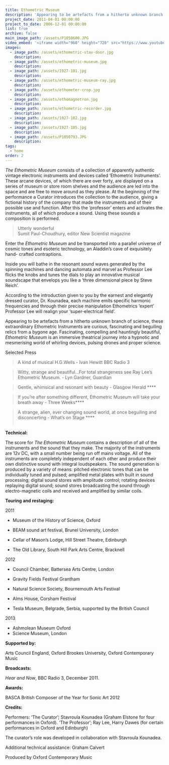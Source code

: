 ```yaml
---
title: Ethometric Museum
description: 'Appearing to be artefacts from a hitherto unknown branch of science, Ethometric Instruments are curious, fascinating relics from a bygone age.'
project_date: 2011-04-01 00:00:00
project_to_date: 2006-12-01 00:00:00
list: true
archive: false
main_image_path: /assets/P1050600.JPG
video_embed: '<iframe width="960" height="720" src="https://www.youtube-nocookie.com/embed/a1A43yG--Vk?rel=0" frameborder="0" allowfullscreen></iframe>'
images:
  - image_path: /assets/ethometric-stav-door.jpg
    description:
  - image_path: /assets/ethometric-museum.jpg
    description:
  - image_path: /assets/1927-101.jpg
    description:
  - image_path: /assets/ethometric-museum-ray.jpg
    description:
  - image_path: /assets/ethometer-crop.jpg
    description:
  - image_path: /assets/ethomagnetron.jpg
    description:
  - image_path: /assets/ethometric-recorder.jpg
    description:
  - image_path: /assets/1927-102.jpg
    description:
  - image_path: /assets/1927-105.jpg
    description:
  - image_path: /assets/P1050793.JPG
    description:
tags:
  - home
order: 2
---
```



*The Ethometric Museum* consists of a collection of apparently authentic vintage electronic instruments and devices called ‘Ethometric Instruments’. These arcane devices, of which there are over forty, are displayed on a series of museum or store room shelves and the audience are led into the space and are free to move around as they please. At the beginning of the performance a Curator introduces the collection to the audience, giving a fictional history of the company that made the instruments and of their possible use and function. After this the ‘professor’ enters and activates the instruments, all of which produce a sound. Using these sounds a composition is performed.

> Utterly wonderful
> <br>Sumit Paul-Choudhury, editor New Scientist magazine

Enter the *Ethometric Museum* and be transported into a parallel universe of cosmic tones and esoteric technology, an Aladdin’s cave of exquisitely hand- crafted contraptions.&nbsp;

Inside you will bathe in the resonant sound waves generated by the spinning machines and dancing automata and marvel as Professor Lee flicks the knobs and tunes the dials to play an innovative musical soundscape that envelops you like a ‘three dimensional piece by Steve Reich’.

According to the introduction given to you by the earnest and elegantly dressed curator, Dr. Kounadea, each machine emits specific harmonic frequencies and through their precise manipulation Ethometrics ‘expert’ Professor Lee will realign your ‘super-electrical field’.&nbsp;

Appearing to be artefacts from a hitherto unknown branch of science, these extraordinary Ethometric Instruments are curious, fascinating and beguiling relics from a bygone age. Fascinating, compelling and hauntingly beautiful, *Ethometric Museum* is an immersive theatrical journey into a hypnotic and mesmerising world of whirling devices, pulsing drones and proper science.&nbsp;

Selected Press

> A kind of musical H.G.Wells - Ivan Hewitt BBC Radio 3

> Witty, strange and beautiful…For total strangeness see Ray Lee’s Ethometric Museum. - Lyn Gardner, Guardian&nbsp;

> Gentle, whimsical and resonant with beauty - Glasgow Herald \*\*\*\*

> If you’re after something different, Ethometric Museum will take your breath away - Three Weeks\*\*\*\*

> A strange, alien, ever changing sound world, at once beguiling and disconcerting - What’s on Stage \*\*\*\*
> <br>&nbsp;

**Technical:**

The score for *The Ethometric Museum* contains a description of all of the instruments and the sound that they make. The majority of the instruments are 12v DC, with a small number being run off mains voltage. All of the instruments are completely independent of each other and produce their own distinctive sound with integral loudspeakers. The sound generation is produced by a variety of means: pitched electronic tones that can be individually tuned and pulsed; amplified metal plates with built in sound processing; digital sound stores with amplitude control; rotating devices replaying digital sound; sound stores broadcasting the sound through electro-magnetic coils and received and amplified by similar coils.

**Touring and restaging:**

2011

* Museum of the History of Science, Oxford

* BEAM sound art festival, Brunel University, London

* Cellar of Mason’s Lodge, Hill Street Theatre, Edinburgh

* The Old Library, South Hill Park Arts Centre, Bracknell

2012

* Council Chamber, Battersea Arts Centre, London

* Gravity Fields Festival Grantham

* Natural Science Society, Bournemouth Arts Festival

* Alms House, Corsham Festival

* Tesla Museum, Belgrade, Serbia, supported by the British Council

2013

* Ashmolean Museum Oxford
* Science Museum, London

**Supported by:**

Arts Council England, Oxford Brookes University, Oxford Contemporary Music

**Broadcasts:**

*Hear and Now*, BBC Radio 3, December 2011.

**Awards:**

BASCA British Composer of the Year for Sonic Art 2012

**Credits:**

Performers: ‘The Curator’; Stavroula Kounadea (Graham Elstone for four performances in Oxford). ‘The Professor’; Ray Lee, Harry Dawes (for certain performances in Oxford and Edinburgh)

The curator’s role was developed in collaboration with Stavroula Kounadea.

Additional technical assistance: Graham Calvert

Produced by Oxford Contemporary Music